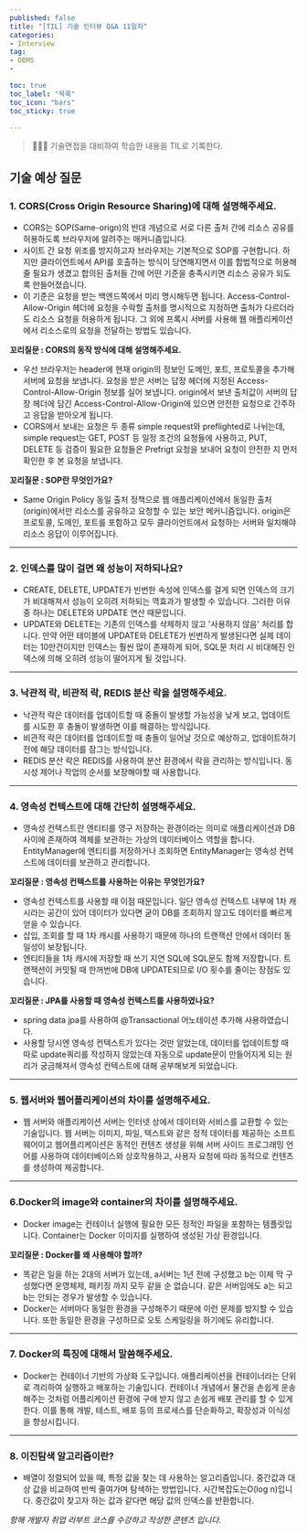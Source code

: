 ```yaml
---
published: false
title: "[TIL] 기술 인터뷰 Q&A 11일차"
categories: 
- Interview
tag:
- DBMS
- 

toc: true
toc_label: "목록"
toc_icon: "bars"
toc_sticky: true

---
```

> 👩🏻‍💻 기술면접을 대비하여 학습한 내용을 TIL로 기록한다.

## 기술 예상 질문
### 1. CORS(Cross Origin Resource Sharing)에 대해 설명해주세요.
* CORS는 SOP(Same-orign)의 반대 개념으로 서로 다른 출처 간에 리소스 공유를 허용하도록 브라우저에 알려주는 매커니즘입니다.
* 사이트 간 요청 위조를 방지하고자 브라우저는 기본적으로 SOP를 구현합니다. 하지만 클라이언트에서 API를 호출하는 방식이 당연해지면서 이를 합법적으로 허용해줄 필요가 생겼고 합의된 출처들 간에 어떤 기준을 충족시키면 리소스 공유가 되도록 만들어졌습니다.
* 이 기준은 요청을 받는 백엔드쪽에서 미리 명시해두면 됩니다. Access-Control-Allow-Origin 헤더에 요청을 수락할 출처를 명시적으로 지정하면 출처가 다르더라도 리소스 요청을 허용하게 됩니다. 그 외에 프록시 서버를 사용해 웹 애플리케이션에서 리소스로의 요청을 전달하는 방법도 있습니다.

**꼬리질문 : CORS의 동작 방식에 대해 설명해주세요.**
* 우선 브라우저는 header에 현재 origin의 정보인 도메인, 포트, 프로토콜을 추가해 서버에 요청을 보냅니다. 요청을 받은 서버는 답장 헤더에 지정된 Access-Control-Allow-Origin 정보를 실어 보냅니다. origin에서 보낸 출처값이 서버의 답장 헤더에 담긴 Access-Control-Allow-Origin에 있으면 안전한 요청으로 간주하고 응답을 받아오게 됩니다.
* CORS에서 보내는 요청은 두 종류 simple request와 preflighted로 나뉘는데, simple request는 GET, POST 등 일정 조건의 요청들에 사용하고, PUT, DELETE 등 검증이 필요한 요청들은 Prefrigt 요청을 보내어 요청이 안전한 지 먼저 확인한 후 본 요청을 보냅니다.

**꼬리질문 : SOP란 무엇인가요?**
* Same Origin Policy 동일 출처 정책으로 웹 애플리케이션에서 동일한 출처(origin)에서만 리소스를 공유하고 요청할 수 있는 보안 메커니즘입니다. origin은 프로토콜, 도메인, 포트를 포함하고 모두 클라이언트에서 요청하는 서버와 일치해야 리소스 응답이 이루어집니다.

---

### 2. 인덱스를 많이 걸면 왜 성능이 저하되나요?
* CREATE, DELETE, UPDATE가 빈번한 속성에 인덱스를 걸게 되면 인덱스의 크기가 비대해져서 성능이 오히려 저하되는 역효과가 발생할 수 있습니다. 그러한 이유 중 하나는 DELETE와 UPDATE 연산 때문입니다. 
* UPDATE와 DELETE는 기존의 인덱스를 삭제하지 않고 '사용하지 않음' 처리를 합니다. 만약 어떤 테이블에 UPDATE와 DELETE가 빈번하게 발생된다면 실제 데이터는 10만건이지만 인덱스는 훨씬 많이 존재하게 되어, SQL문 처리 시 비대해진 인덱스에 의해 오히려 성능이 떨어지게 될 것입니다.

---

### 3. 낙관적 락, 비관적 락, REDIS 분산 락을 설명해주세요.
* 낙관적 락은 데이터를 업데이트할 때 중돌이 발생할 가능성을 낮게 보고, 업데이트를 시도한 후 충돌이 발생하면 이를 해결하는 방식입니다.
* 비관적 락은 데이터를 업데이트할 때 충돌이 일어날 것으로 예상하고, 업데이트하기 전에 해당 데이터를 잠그는 방식입니다.
* REDIS 분산 락은 REDIS를 사용하여 분산 환경에서 락을 관리하는 방식입니다. 동시성 제어나 작업의 순서를 보장해야할 때 사용합니다.

---
 
### 4. 영속성 컨텍스트에 대해 간단히 설명해주세요.
* 영속성 컨텍스트란 엔티티를 영구 저장하는 환경이라는 의미로 애플리케이션과 DB 사이에 존재하여 객체를 보관하는 가상의 데이터베이스 역할을 합니다. EntityManager에 엔티티를 저장하거나 조회하면 EntityManager는 영속성 컨텍스트에 데이터를 보관하고 관리합니다.

**꼬리질문 : 영속성 컨텍스트를 사용하는 이유는 무엇인가요?**
* 영속성 컨텍스트를 사용할 때 이점 때문입니다. 일단 영속성 컨텍스트 내부에 1차 캐시라는 공간이 있어 데이터가 있다면 굳이 DB를 조회하지 않고도 데이터를 빠르게 얻을 수 있습니다. 
* 삽입, 조회를 할 때 1차 캐시를 사용하기 때문에 하나의 트랜잭션 안에서 데이터 동일성이 보장됩니다. 
* 엔티티들을 1차 캐시에 저장할 때 쓰기 지연 SQL에 SQL문도 함께 저장합니다. 트랜잭션이 커밋될 때 한꺼번에 DB에 UPDATE되므로 I/O 횟수를 줄이는 장점도 있습니다.

**꼬리질문 : JPA를 사용할 때 영속성 컨텍스트를 사용하였나요?**
* spring data jpa를 사용하여 @Transactional 어노테이션 추가해 사용하였습니다. 
* 사용할 당시엔 영속성 컨텍스트가 있다는 것만 알았는데, 데이터를 업데이트할 때 따로 update쿼리를 작성하지 않았는데 자동으로 update문이 만들어지게 되는 원리가 궁금해져서 영속성 컨텍스트에 대해 공부해보게 되었습니다.

---

### 5. 웹서버와 웹어플리케이션의 차이를 설명해주세요.
* 웹 서버와 애플리케이션 서버는 인터넷 상에서 데이터와 서비스를 교환할 수 있는 기술입니다. 
웹 서버는 이미지, 파일, 텍스트와 같은 정적 데이터를 제공하는 소프트웨어이고 웹어플리케이션은 동적인 컨텐츠 생성을 위해 서버 사이드 프로그래밍 언어를 사용하여 데이터베이스와 상호작용하고, 사용자 요청에 따라 동적으로 컨텐츠를 생성하여 제공합니다.

---

### 6.Docker의 image와 container의 차이를 설명해주세요.
* Docker image는 컨테이너 실행에 필요한 모든 정적인 파일을 포함하는 템플릿입니다. Container는 Docker 이미지를 실행하여 생성된 가상 환경입니다.

**꼬리질문 : Docker를 왜 사용해야 할까?**
* 똑같은 일을 하는 2대의 서버가 있는데, a서버는 1년 전에 구성했고 b는 이제 막 구성했다면 운영체제, 패키징 까지 모두 같을 순 없습니다. 같은 서버임에도 a는 되고 b는 안되는 경우가 발생할 수 있습니다. 
* Docker는 서버마다 동일한 환경을 구성해주기 때문에 이런 문제를 방지할 수 있습니다. 또한 동일한 환경을 구성하므로 오토 스케일링을 하기에도 유리합니다.

---

### 7. Docker의 특징에 대해서 말씀해주세요.
* Docker는 컨테이너 기반의 가상화 도구입니다. 애플리케이션을 컨테이너라는 단위로 격리하여 실행하고 배포하는 기술입니다. 컨테이너 개념에서 물건을 손쉽게 운송해주는 것처럼 어플리케이션 환경에 구애 받지 않고 손쉽게 배포 관리를 할 수 있게 한다. 이를 통해 개발, 테스트, 배포 등의 프로세스를 단순화하고, 확장성과 이식성을 향상시킵니다.

---

### 8. 이진탐색 알고리즘이란?
* 배열이 정렬되어 있을 때, 특정 값을 찾는 데 사용하는 알고리즘입니다. 중간값과 대상 값을 비교하여 반씩 줄여가며 탐색하는 방법입니다. 시간복잡도는O(log n)입니다. 중간값이 찾고자 하는 값과 같다면 해당 값의 인덱스를 반환합니다.


_항해 개발자 취업 리부트 코스를 수강하고 작성한 콘텐츠 입니다._